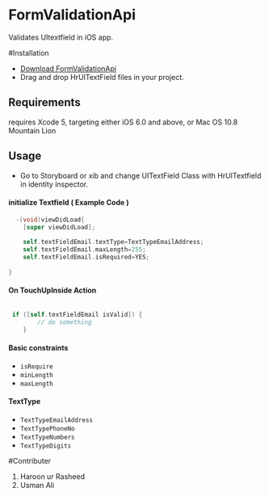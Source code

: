 FormValidationApi
=================

Validates UItextfield in iOS app.

#Installation


- [Download FormValidationApi](https://github.com/haroon-rasheed-confiz/FormValidationApi/archive/master.zip) 
- Drag and drop HrUITextField files in your project.


## Requirements

requires Xcode 5, targeting either iOS 6.0 and above, or Mac OS 10.8 Mountain Lion 


## Usage

- Go to Storyboard or xib and change UITextField Class with HrUITextfield in identity inspector.


#### initialize Textfield ( Example Code )

```objective-c
  -(void)viewDidLoad{
    [super viewDidLoad];
    
    self.textFieldEmail.textType=TextTypeEmailAddress;
    self.textFieldEmail.maxLength=255;
    self.textFieldEmail.isRequired=YES;
    
}
```


#### On TouchUpInside Action

```objective-c

 if ([self.textFieldEmail isValid]) {
        // do something
    }

```

#### Basic constraints

- `isRequire`
- `minLength`
- `maxLength`

#### TextType 

- `TextTypeEmailAddress`
- `TextTypePhoneNo`
- `TextTypeNumbers`
- `TextTypeDigits`

#Contributer

1. Haroon ur Rasheed
2. Usman Ali
